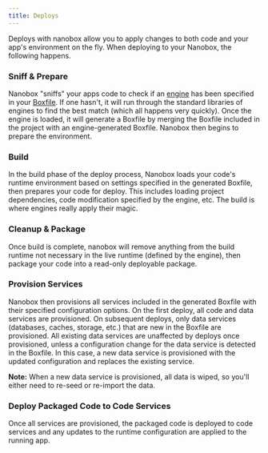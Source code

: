 ```yaml
---
title: Deploys
---
```


Deploys with nanobox allow you to apply changes to both code and your app's environment on the fly. When deploying to your Nanobox, the following happens.

### Sniff & Prepare
Nanobox "sniffs" your apps code to check if an [engine](/getting-started/engines/) has been specified in your [Boxfile](/getting-started/boxfile/). If one hasn't, it will run through the standard libraries of engines to find the best match (which all happens very quickly). Once the engine is loaded, it will generate a Boxfile by merging the Boxfile included in the project with an engine-generated Boxfile. Nanobox then begins to prepare the environment.

### Build
In the build phase of the deploy process, Nanobox loads your code's runtime environment based on settings specified in the generated Boxfile, then prepares your code for deploy. This includes loading project dependencies, code modification specified by the engine, etc. The build is where engines really apply their magic.

### Cleanup & Package
Once build is complete, nanobox will remove anything from the build runtime not necessary in the live runtime (defined by the engine), then package your code into a read-only deployable package.

### Provision Services
Nanobox then provisions all services included in the generated Boxfile with their specified configuration options. On the first deploy, all code and data services are provisioned. On subsequent deploys, only data services (databases, caches, storage, etc.) that are new in the Boxfile are provisioned. All existing data services are unaffected by deploys once provisioned, unless a configuration change for the data service is detected in the Boxfile. In this case, a new data service is provisioned with the updated configuration and replaces the existing service.

**Note:** When a new data service is provisioned, all data is wiped, so you'll either need to re-seed or re-import the data.

### Deploy Packaged Code to Code Services
Once all services are provisioned, the packaged code is deployed to code services and any updates to the runtime configuration are applied to the running app.
